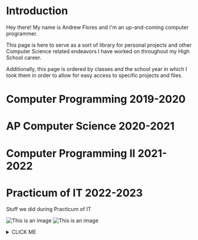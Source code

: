 # **Introduction**
Hey there! My name is Andrew Flores and I'm an up-and-coming computer programmer. 

This page is here to serve as a sort of library for personal projects and other Computer Science related endeavors I have worked on throughout my High School career.

Additionally, this page is ordered by classes and the school year in which I took them in order to allow for easy access to specific projects and files.

# **Computer Programming 2019-2020** 

# **AP Computer Science 2020-2021** 

# **Computer Programming II 2021-2022** 

# **Practicum of IT 2022-2023** 
Stuff we did during Practicum of IT

![This is an image](https://media.tenor.com/zF4cC3KCA1gAAAAM/chihuahua-rainbow.gif)
![This is an image](https://i.kym-cdn.com/photos/images/newsfeed/001/760/924/cbd.jpg)
<details><summary>CLICK ME</summary>
<p>

#### We can hide anything, even code!

```ruby
   puts "Hello World"
```

</p>
</details>
